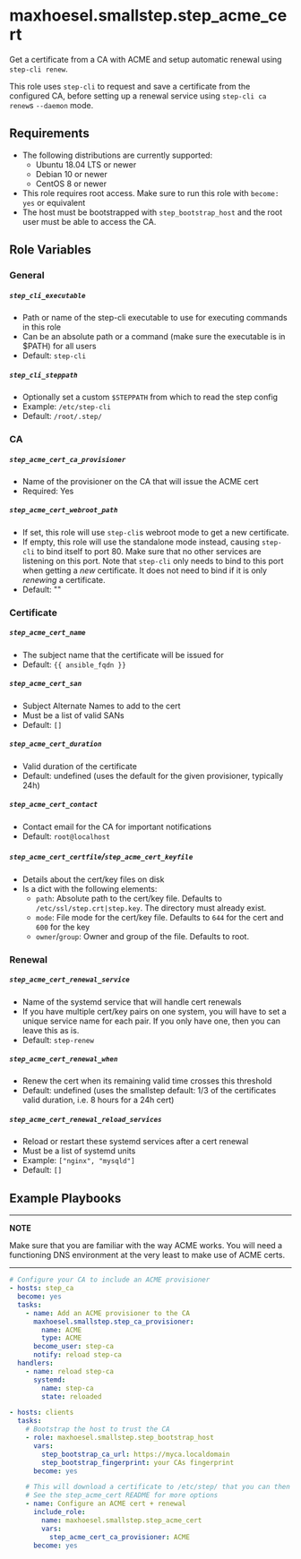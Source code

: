 # maxhoesel.smallstep.step_acme_cert

Get a certificate from a CA with ACME and setup automatic renewal using `step-cli renew`.

This role uses `step-cli` to request and save a certificate from the configured CA,
before setting up a renewal service using `step-cli ca renew`s `--daemon` mode.

## Requirements

- The following distributions are currently supported:
  - Ubuntu 18.04 LTS or newer
  - Debian 10 or newer
  - CentOS 8 or newer
- This role requires root access. Make sure to run this role with `become: yes` or equivalent
- The host must be bootstrapped with `step_bootstrap_host` and the root user must be able to access the CA.

## Role Variables

### General

##### `step_cli_executable`
- Path or name of the step-cli executable to use for executing commands in this role
- Can be an absolute path or a command (make sure the executable is in $PATH) for all users
- Default: `step-cli`

##### `step_cli_steppath`
- Optionally set a custom `$STEPPATH` from which to read the step config
- Example: `/etc/step-cli`
- Default: `/root/.step/`

### CA

##### `step_acme_cert_ca_provisioner`
- Name of the provisioner on the CA that will issue the ACME cert
- Required: Yes

##### `step_acme_cert_webroot_path`
- If set, this role will use `step-cli`s webroot mode to get a new certificate.
- If empty, this role will use the standalone mode instead, causing `step-cli` to bind itself to port 80. Make sure that no other services are listening on this port.
  Note that `step-cli` only needs to bind to this port when getting a *new* certificate. It does not need to bind if it is only *renewing* a certificate.
- Default: ""

### Certificate

##### `step_acme_cert_name`
- The subject name that the certificate will be issued for
- Default: `{{ ansible_fqdn }}`

##### `step_acme_cert_san`
- Subject Alternate Names to add to the cert
- Must be a list of valid SANs
- Default: `[]`

##### `step_acme_cert_duration`
- Valid duration of the certificate
- Default: undefined (uses the default for the given provisioner, typically 24h)

##### `step_acme_cert_contact`
- Contact email for the CA for important notifications
- Default: `root@localhost`

##### `step_acme_cert_certfile`/`step_acme_cert_keyfile`
- Details about the cert/key files on disk
- Is a dict with the following elements:
  - `path`: Absolute path to the cert/key file. Defaults to `/etc/ssl/step.crt|step.key`. The directory must already exist.
  - `mode`: File mode for the cert/key file. Defaults to `644` for the cert and `600` for the key
  - `owner`/`group`: Owner and group of the file. Defaults to root.

### Renewal

##### `step_acme_cert_renewal_service`
- Name of the systemd service that will handle cert renewals
- If you have multiple cert/key pairs on one system, you will have to set a unique service name for each pair. If you only have one, then you can leave this as is.
- Default: `step-renew`

##### `step_acme_cert_renewal_when`
- Renew the cert when its remaining valid time crosses this threshold
- Default: undefined (uses the smallstep default: 1/3 of the certificates valid duration, i.e. 8 hours for a 24h cert)

##### `step_acme_cert_renewal_reload_services`
- Reload or restart these systemd services after a cert renewal
- Must be a list of systemd units
- Example: `["nginx", "mysqld"]`
- Default: `[]`

## Example Playbooks

---
**NOTE**

Make sure that you are familiar with the way ACME works. You will need a functioning DNS environment at the very least
to make use of ACME certs.

---

```yaml
# Configure your CA to include an ACME provisioner
- hosts: step_ca
  become: yes
  tasks:
    - name: Add an ACME provisioner to the CA
      maxhoesel.smallstep.step_ca_provisioner:
        name: ACME
        type: ACME
      become_user: step-ca
      notify: reload step-ca
  handlers:
    - name: reload step-ca
      systemd:
        name: step-ca
        state: reloaded

- hosts: clients
  tasks:
    # Bootstrap the host to trust the CA
    - role: maxhoesel.smallstep.step_bootstrap_host
      vars:
        step_bootstrap_ca_url: https://myca.localdomain
        step_bootstrap_fingerprint: your CAs fingerprint
      become: yes

    # This will download a certificate to /etc/step/ that you can then use in other applications.
    # See the step_acme_cert README for more options
    - name: Configure an ACME cert + renewal
      include_role:
        name: maxhoesel.smallstep.step_acme_cert
        vars:
          step_acme_cert_ca_provisioner: ACME
      become: yes

```

